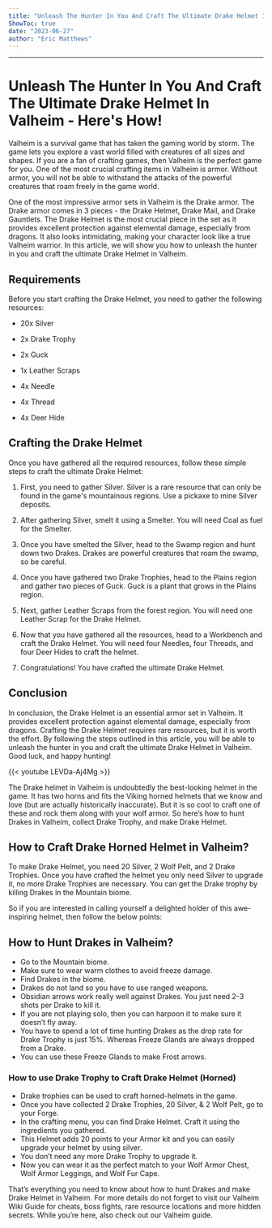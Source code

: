 ```yaml
---
title: "Unleash The Hunter In You And Craft The Ultimate Drake Helmet In Valheim - Here's How!"
ShowToc: true 
date: "2023-06-27"
author: "Eric Matthews"
---
```

*****
# Unleash The Hunter In You And Craft The Ultimate Drake Helmet In Valheim - Here's How!

Valheim is a survival game that has taken the gaming world by storm. The game lets you explore a vast world filled with creatures of all sizes and shapes. If you are a fan of crafting games, then Valheim is the perfect game for you. One of the most crucial crafting items in Valheim is armor. Without armor, you will not be able to withstand the attacks of the powerful creatures that roam freely in the game world. 

One of the most impressive armor sets in Valheim is the Drake armor. The Drake armor comes in 3 pieces - the Drake Helmet, Drake Mail, and Drake Gauntlets. The Drake Helmet is the most crucial piece in the set as it provides excellent protection against elemental damage, especially from dragons. It also looks intimidating, making your character look like a true Valheim warrior. In this article, we will show you how to unleash the hunter in you and craft the ultimate Drake Helmet in Valheim.

## Requirements

Before you start crafting the Drake Helmet, you need to gather the following resources:

- 20x Silver 

- 2x Drake Trophy 

- 2x Guck 

- 1x Leather Scraps 

- 4x Needle 

- 4x Thread 

- 4x Deer Hide 

## Crafting the Drake Helmet

Once you have gathered all the required resources, follow these simple steps to craft the ultimate Drake Helmet:

1. First, you need to gather Silver. Silver is a rare resource that can only be found in the game's mountainous regions. Use a pickaxe to mine Silver deposits.

2. After gathering Silver, smelt it using a Smelter. You will need Coal as fuel for the Smelter.

3. Once you have smelted the Silver, head to the Swamp region and hunt down two Drakes. Drakes are powerful creatures that roam the swamp, so be careful.

4. Once you have gathered two Drake Trophies, head to the Plains region and gather two pieces of Guck. Guck is a plant that grows in the Plains region.

5. Next, gather Leather Scraps from the forest region. You will need one Leather Scrap for the Drake Helmet.

6. Now that you have gathered all the resources, head to a Workbench and craft the Drake Helmet. You will need four Needles, four Threads, and four Deer Hides to craft the helmet.

7. Congratulations! You have crafted the ultimate Drake Helmet.

## Conclusion

In conclusion, the Drake Helmet is an essential armor set in Valheim. It provides excellent protection against elemental damage, especially from dragons. Crafting the Drake Helmet requires rare resources, but it is worth the effort. By following the steps outlined in this article, you will be able to unleash the hunter in you and craft the ultimate Drake Helmet in Valheim. Good luck, and happy hunting!

{{< youtube LEVDa-Aj4Mg >}} 



The Drake helmet in Valheim is undoubtedly the best-looking helmet in the game. It has two horns and fits the Viking horned helmets that we know and love (but are actually historically inaccurate). But it is so cool to craft one of these and rock them along with your wolf armor. So here’s how to hunt Drakes in Valheim, collect Drake Trophy, and make Drake Helmet.
 
## How to Craft Drake Horned Helmet in Valheim?
 
To make Drake Helmet, you need 20 Silver, 2 Wolf Pelt, and 2 Drake Trophies. Once you have crafted the helmet you only need Silver to upgrade it, no more Drake Trophies are necessary. You can get the Drake trophy by killing Drakes in the Mountain biome.
 
So if you are interested in calling yourself a delighted holder of this awe-inspiring helmet, then follow the below points:
 
## How to Hunt Drakes in Valheim?
 
- Go to the Mountain biome.
 - Make sure to wear warm clothes to avoid freeze damage.
 - Find Drakes in the biome.
 - Drakes do not land so you have to use ranged weapons.
 - Obsidian arrows work really well against Drakes. You just need 2-3 shots per Drake to kill it.
 - If you are not playing solo, then you can harpoon it to make sure it doesn’t fly away.
 - You have to spend a lot of time hunting Drakes as the drop rate for Drake Trophy is just 15%. Whereas Freeze Glands are always dropped from a Drake.
 - You can use these Freeze Glands to make Frost arrows.

 
### How to use Drake Trophy to Craft Drake Helmet (Horned)
 
- Drake trophies can be used to craft horned-helmets in the game.
 - Once you have collected 2 Drake Trophies, 20 Silver, & 2 Wolf Pelt, go to your Forge.
 - In the crafting menu, you can find Drake Helmet. Craft it using the ingredients you gathered.
 - This Helmet adds 20 points to your Armor kit and you can easily upgrade your helmet by using silver.
 - You don’t need any more Drake Trophy to upgrade it.
 - Now you can wear it as the perfect match to your Wolf Armor Chest, Wolf Armor Leggings, and Wolf Fur Cape.

 
That’s everything you need to know about how to hunt Drakes and make Drake Helmet in Valheim. For more details do not forget to visit our Valheim Wiki Guide for cheats, boss fights, rare resource locations and more hidden secrets. While you’re here, also check out our Valheim guide.




